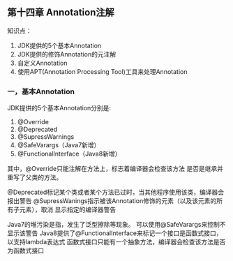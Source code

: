 ## 第十四章 Annotation注解


知识点：
1. JDK提供的5个基本Annotation
2. JDK提供的修饰Annotation的元注解
3. 自定义Annotation
4. 使用APT(Annotation Processing Tool)工具来处理Annotation


### 一，基本Annotation

JDK提供的5个基本Annotation分别是:
1. @Override
2. @Deprecated
3. @SupressWarnings
4. @SafeVarargs（Java7新增）
5. @FunctionalInterface（Java8新增）


其中，@Override只能注解在方法上，标志着编译器会检查该方法
是否是继承并重写了父类的方法。

@Deprecated标记某个类或者某个方法已过时，当其他程序使用该类，编译器会报出警告
@SupressWanings指示被该Annotation修饰的元素（以及该元素的所有子元素），取消
显示指定的编译器警告

Java7的堆污染是指，发生了泛型擦除等现象。
可以使用@SafeVarargs来控制不显示该警告
Java8提供了@FunctionalInterface来标记一个接口是函数式接口，以支持lambda表达式
函数式接口只能有一个抽象方法，编译器会检查该方法是否为函数式接口



